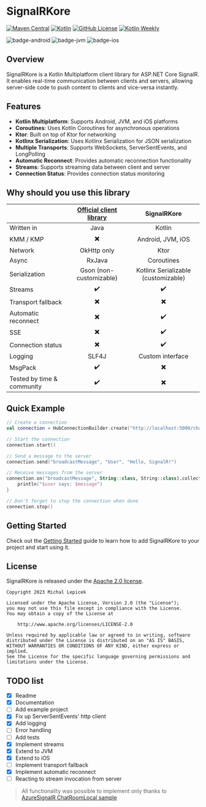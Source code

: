 # SignalRKore

[![Maven Central](https://img.shields.io/maven-central/v/eu.lepicekmichal.signalrkore/signalrkore)](https://mvnrepository.com/artifact/eu.lepicekmichal.signalrkore)
[![Kotlin](https://img.shields.io/badge/kotlin-2.1.10-blue.svg?logo=kotlin)](http://kotlinlang.org)
[![GitHub License](https://img.shields.io/badge/license-Apache%20License%202.0-blue.svg?style=flat)](http://www.apache.org/licenses/LICENSE-2.0)
[![Kotlin Weekly](https://img.shields.io/badge/Kotlin%20Weekly-%23416-purple?style=flat)](https://mailchi.mp/kotlinweekly/kotlin-weekly-416)

![badge-android](http://img.shields.io/badge/platform-android-6EDB8D.svg?style=flat)
![badge-jvm](http://img.shields.io/badge/platform-jvm-DB413D.svg?style=flat)
![badge-ios](http://img.shields.io/badge/platform-ios-lightgray?style=flat)

## Overview

SignalRKore is a Kotlin Multiplatform client library for ASP.NET Core SignalR. It enables real-time communication between clients and servers, allowing server-side code to push content to clients and vice-versa instantly.

## Features

- **Kotlin Multiplatform**: Supports Android, JVM, and iOS platforms
- **Coroutines**: Uses Kotlin Coroutines for asynchronous operations
- **Ktor**: Built on top of Ktor for networking
- **Kotlinx Serialization**: Uses Kotlinx Serialization for JSON serialization
- **Multiple Transports**: Supports WebSockets, ServerSentEvents, and LongPolling
- **Automatic Reconnect**: Provides automatic reconnection functionality
- **Streams**: Supports streaming data between client and server
- **Connection Status**: Provides connection status monitoring

## Why should you use **this** library

|                            | [Official client library](https://learn.microsoft.com/en-us/aspnet/core/signalr/java-client) |             SignalRKore             |
|:---------------------------|:--------------------------------------------------------------------------------------------:|:-----------------------------------:|
| Written in                 |                                             Java                                             |               Kotlin                |
| KMM / KMP                  |                                   :heavy_multiplication_x:                                   |          Android, JVM, iOS          |
| Network                    |                                         OkHttp only                                          |                Ktor                 |
| Async                      |                                            RxJava                                            |             Coroutines              |
| Serialization              |                                   Gson (non-customizable)                                    | Kotlinx Serializable (customizable) |
| Streams                    |                                      :heavy_check_mark:                                      |         :heavy_check_mark:          |
| Transport fallback         |                                   :heavy_multiplication_x:                                   |      :heavy_multiplication_x:       |
| Automatic reconnect        |                                   :heavy_multiplication_x:                                   |         :heavy_check_mark:          |
| SSE                        |                                   :heavy_multiplication_x:                                   |         :heavy_check_mark:          |
| Connection status          |                                   :heavy_multiplication_x:                                   |         :heavy_check_mark:          |
| Logging                    |                                            SLF4J                                             |          Custom interface           |
| MsgPack                    |                                      :heavy_check_mark:                                      |      :heavy_multiplication_x:       |
| Tested by time & community |                                      :heavy_check_mark:                                      |      :heavy_multiplication_x:       |

## Quick Example

```kotlin
// Create a connection
val connection = HubConnectionBuilder.create("http://localhost:5000/chat")

// Start the connection
connection.start()

// Send a message to the server
connection.send("broadcastMessage", "User", "Hello, SignalR!")

// Receive messages from the server
connection.on("broadcastMessage", String::class, String::class).collect { (user, message) ->
    println("$user says: $message")
}

// Don't forget to stop the connection when done
connection.stop()
```

## Getting Started

Check out the [Getting Started](getting-started/installation.md) guide to learn how to add SignalRKore to your project and start using it.

## License

SignalRKore is released under the [Apache 2.0 license](https://github.com/lepicekmichal/SignalRKore/blob/main/LICENSE.txt).

```
Copyright 2023 Michal Lepicek

Licensed under the Apache License, Version 2.0 (the "License");
you may not use this file except in compliance with the License.
You may obtain a copy of the License at

    http://www.apache.org/licenses/LICENSE-2.0

Unless required by applicable law or agreed to in writing, software
distributed under the License is distributed on an "AS IS" BASIS,
WITHOUT WARRANTIES OR CONDITIONS OF ANY KIND, either express or implied.
See the License for the specific language governing permissions and
limitations under the License.
```

## TODO list

- [x] Readme
- [x] Documentation
- [ ] Add example project
- [x] Fix up ServerSentEvents' http client
- [x] Add logging
- [ ] Error handling
- [ ] Add tests
- [x] Implement streams
- [x] Extend to JVM
- [x] Extend to iOS
- [ ] Implement transport fallback
- [x] Implement automatic reconnect
- [ ] Reacting to stream invocation from server

> All functionality was possible to implement only thanks
> to [AzureSignalR ChatRoomLocal sample](https://github.com/aspnet/AzureSignalR-samples/tree/main/samples/ChatRoomLocal)

